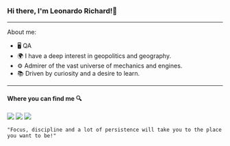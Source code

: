 ### Hi there, I'm Leonardo Richard!👋
---


About me:

- 🖥️ QA
- 🌍 I have a deep interest in geopolitics and geography.
- ⚙️ Admirer of the vast universe of mechanics and engines.
- 📚 Driven by curiosity and a desire to learn.
---
#### Where you can find me :mag:
[<img src="https://img.shields.io/badge/linkedin-%230077B5.svg?&style=for-the-badge&logo=linkedin&logoColor=white" />](https://www.linkedin.com/in/leonardo-richard-52a864186/) 
[<img src = "https://img.shields.io/badge/instagram-%23AB2CAA.svg?&style=for-the-badge&logo=instagram&logoColor=white">](https://www.instagram.com/leorchrds/)
[<img src = "https://img.shields.io/badge/Gmail-D14836?style=for-the-badge&logo=gmail&logoColor=white">](mailto:leoonardorichard@gmail.com)


    "Focus, discipline and a lot of persistence will take you to the place you want to be!"
<!--
**leorchrds/leorchrds** is a ✨ _special_ ✨ repository because its `README.md` (this file) appears on your GitHub profile.

Here are some ideas to get you started:

- 🔭 I’m currently working on ...
- 🌱 I’m currently learning ...
- 👯 I’m looking to collaborate on ...
- 🤔 I’m looking for help with ...
- 💬 Ask me about ...
- 📫 How to reach me: ...
- 😄 Pronouns: ...
- ⚡ Fun fact: ...
-->
